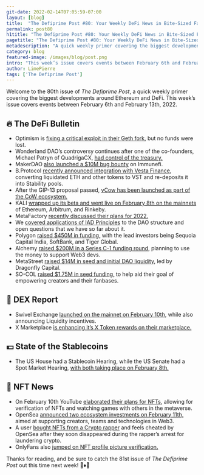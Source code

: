 ```yaml
---
git-date: 2022-02-14T07:05:59-07:00
layout: [blog]
title:  "The Defiprime Post #80: Your Weekly DeFi News in Bite-Sized Fashion"
permalink: post80
h1title: "The Defiprime Post #80: Your Weekly DeFi News in Bite-Sized Fashion"
pagetitle: "The Defiprime Post #80: Your Weekly DeFi News in Bite-Sized Fashion"
metadescription: "A quick weekly primer covering the biggest developments around Ethereum and DeFi. This week’s issue covers events between February 6th and February 13th, 2022"
category: blog
featured-image: /images/blog/post.png
intro: "This week’s issue covers events between February 6th and February 13th, 2022"
author: LimePierre
tags: ['The Defiprime Post']
---
```


Welcome to the 80th issue of _The Defiprime Post_, a quick weekly primer covering the biggest developments around Ethereum and DeFi. This week’s issue covers events between February 6th and February 13th, 2022.


## 🔥 The DeFi Bulletin

* Optimism is [fixing a critical exploit in their Geth fork](https://optimismpbc.medium.com/disclosure-fixing-a-critical-bug-in-optimisms-geth-fork-a836ebdf7c94), but no funds were lost. 
* Wonderland DAO’s controversy continues after one of the co-founders, Michael Patryn of QuadrigaCX, [had control of the treasury. ](https://cointelegraph.com/news/wonderland-s-treasury-saga-exposes-the-fragility-of-dao-projects-today)
* MakerDAO [also launched a $10M bug bounty](https://medium.com/immunefi/makerdao-launches-10m-bug-bounty-on-immunefi-56172b0ea508) on Immunefi. 
* B.Protocol [recently announced integration with Vesta Finance](https://medium.com/b-protocol/b-protocol-vesta-integration-is-live-3f5173169de7), converting liquidated ETH and other tokens to VST and re-deposits it into Stability pools. 
* After the GIP-13 proposal passed, [vCow has been launched as part of the CoW ecosystem. ](https://cow-protocol.medium.com/cows-together-strong-welcome-vcow-token-to-the-cow-ecosystem-7689c4391373)
* KALI [wrapped up its beta and went live on February 8th on the mainnets](https://mirror.xyz/kalico.eth/-3F1hwORenfSVTNrdwqk8tZSSOQ2dfFjsRFehAH43tw) of Ethereum, Arbitrum, and Rinkeby. 
* MetaFactory [recently discussed their plans for 2022.](https://meta.mirror.xyz/uF9bE7_4VRCUu5n3AZcTIdvE0acnLl6xfv9iQn3mwcc) 
* We [covered applications of IAD Principles](https://defiprime.com/application-of-iad-principles-to-the-dao-structure) to the DAO structure and open questions that we have so far about it. 
* Polygon [raised $450M in funding,](https://techcrunch.com/2022/02/07/polygon-raises-450m-from-sequoia-capital-india-softbank-and-tiger-global/) with the lead investors being Sequoia Capital India, SoftBank, and Tiger Global.  
* Alchemy [raised $200M in a Series C-1 funding round](https://blog.alchemy.com/blog/series-c-1), planning to use the money to support Web3 devs. 
* MetaStreet [raised $14M in seed and initial DAO liquidity](https://mirror.xyz/0x66ceac5EE8F093059C4BC9628C06e63076505B15/kpweCex6kclTrtbO-lkoPdu0jgl3B0IBLdjRbvsV4j8), led by Dragonfly Capital.  
* SO-COL [raised $1.75M in seed funding,](https://www.socol.io/blog/seed-round) to help aid their goal of empowering creators and their fanbases. 


## 💱 DEX Report

* Swivel Exchange [launched on the mainnet on February 10th](https://mirror.xyz/traversa.eth/fPmYDiM8F7u7HkR6MC_M3QMdUK0jxIB6NRhzLt3-vyE), while also announcing Liquidity incentives. 
* X Marketplace [is enhancing it’s X Token rewards on their marketplace.](https://medium.com/@x.xyz/enhancements-to-x-token-rewards-on-x-marketplace-179e1199abc7)


## 💵 State of the Stablecoins

* The US House had a Stablecoin Hearing, while the US Senate had a Spot Market Hearing, [with both taking place on February 8th. ](https://defieducationfund.substack.com/p/house-stablecoin-hearing-senate-spot?s=09)


## 💎 NFT News

* On February 10th YouTube [elaborated their plans for NFTs](https://www.reuters.com/technology/youtube-floats-ideas-verifying-nfts-watching-games-metaverse-2022-02-10/), allowing for verification of NFTs and watching games with others in the metaverse. 
* OpenSea [announced two ecosystem investments on February 11th,](https://opensea.io/blog/announcements/openseas-ecosystem-investments/) aimed at supporting creators, teams and technologies in Web3.
* A user [bought NFTs from a Crypto rapper](https://www.buzzfeednews.com/article/sarahemerson/crypto-rapper-nft-opensea-owner-money-laundering) and feels cheated by OpenSea after they soon disappeared during the rapper’s arrest for laundering crypto. 
* OnlyFans also [jumped on NFT profile picture verification.](https://www.reuters.com/technology/onlyfans-jumps-into-nft-profile-pictures-2022-02-10/)

Thanks for reading, and be sure to catch the 81st issue of _The Defiprime Post_ out this time next week! 👋♦️👋